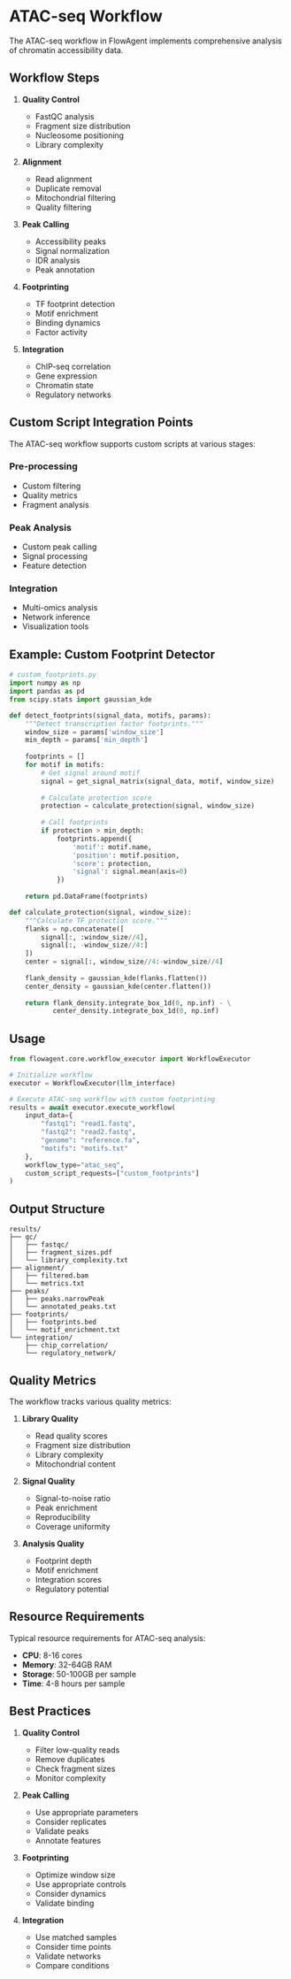 # ATAC-seq Workflow

The ATAC-seq workflow in FlowAgent implements comprehensive analysis of chromatin accessibility data.

## Workflow Steps

1. **Quality Control**
   - FastQC analysis
   - Fragment size distribution
   - Nucleosome positioning
   - Library complexity

2. **Alignment**
   - Read alignment
   - Duplicate removal
   - Mitochondrial filtering
   - Quality filtering

3. **Peak Calling**
   - Accessibility peaks
   - Signal normalization
   - IDR analysis
   - Peak annotation

4. **Footprinting**
   - TF footprint detection
   - Motif enrichment
   - Binding dynamics
   - Factor activity

5. **Integration**
   - ChIP-seq correlation
   - Gene expression
   - Chromatin state
   - Regulatory networks

## Custom Script Integration Points

The ATAC-seq workflow supports custom scripts at various stages:

### Pre-processing
- Custom filtering
- Quality metrics
- Fragment analysis

### Peak Analysis
- Custom peak calling
- Signal processing
- Feature detection

### Integration
- Multi-omics analysis
- Network inference
- Visualization tools

## Example: Custom Footprint Detector

```python
# custom_footprints.py
import numpy as np
import pandas as pd
from scipy.stats import gaussian_kde

def detect_footprints(signal_data, motifs, params):
    """Detect transcription factor footprints."""
    window_size = params['window_size']
    min_depth = params['min_depth']
    
    footprints = []
    for motif in motifs:
        # Get signal around motif
        signal = get_signal_matrix(signal_data, motif, window_size)
        
        # Calculate protection score
        protection = calculate_protection(signal, window_size)
        
        # Call footprints
        if protection > min_depth:
            footprints.append({
                'motif': motif.name,
                'position': motif.position,
                'score': protection,
                'signal': signal.mean(axis=0)
            })
    
    return pd.DataFrame(footprints)

def calculate_protection(signal, window_size):
    """Calculate TF protection score."""
    flanks = np.concatenate([
        signal[:, :window_size//4],
        signal[:, -window_size//4:]
    ])
    center = signal[:, window_size//4:-window_size//4]
    
    flank_density = gaussian_kde(flanks.flatten())
    center_density = gaussian_kde(center.flatten())
    
    return flank_density.integrate_box_1d(0, np.inf) - \
           center_density.integrate_box_1d(0, np.inf)
```

## Usage

```python
from flowagent.core.workflow_executor import WorkflowExecutor

# Initialize workflow
executor = WorkflowExecutor(llm_interface)

# Execute ATAC-seq workflow with custom footprinting
results = await executor.execute_workflow(
    input_data={
        "fastq1": "read1.fastq",
        "fastq2": "read2.fastq",
        "genome": "reference.fa",
        "motifs": "motifs.txt"
    },
    workflow_type="atac_seq",
    custom_script_requests=["custom_footprints"]
)
```

## Output Structure

```
results/
├── qc/
│   ├── fastqc/
│   ├── fragment_sizes.pdf
│   └── library_complexity.txt
├── alignment/
│   ├── filtered.bam
│   └── metrics.txt
├── peaks/
│   ├── peaks.narrowPeak
│   └── annotated_peaks.txt
├── footprints/
│   ├── footprints.bed
│   └── motif_enrichment.txt
└── integration/
    ├── chip_correlation/
    └── regulatory_network/
```

## Quality Metrics

The workflow tracks various quality metrics:

1. **Library Quality**
   - Read quality scores
   - Fragment size distribution
   - Library complexity
   - Mitochondrial content

2. **Signal Quality**
   - Signal-to-noise ratio
   - Peak enrichment
   - Reproducibility
   - Coverage uniformity

3. **Analysis Quality**
   - Footprint depth
   - Motif enrichment
   - Integration scores
   - Regulatory potential

## Resource Requirements

Typical resource requirements for ATAC-seq analysis:

- **CPU**: 8-16 cores
- **Memory**: 32-64GB RAM
- **Storage**: 50-100GB per sample
- **Time**: 4-8 hours per sample

## Best Practices

1. **Quality Control**
   - Filter low-quality reads
   - Remove duplicates
   - Check fragment sizes
   - Monitor complexity

2. **Peak Calling**
   - Use appropriate parameters
   - Consider replicates
   - Validate peaks
   - Annotate features

3. **Footprinting**
   - Optimize window size
   - Use appropriate controls
   - Consider dynamics
   - Validate binding

4. **Integration**
   - Use matched samples
   - Consider time points
   - Validate networks
   - Compare conditions
